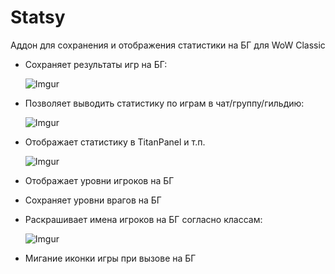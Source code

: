 # Statsy
Аддон для сохранения и отображения статистики на БГ для WoW Classic

* Сохраняет результаты игр на БГ:

  ![Imgur](https://i.imgur.com/H2l8nJc.png)
* Позволяет выводить статистику по играм в чат/группу/гильдию:
  
  ![Imgur](https://imgur.com/l9gq8w5.png)
* Отображает статистику в TitanPanel и т.п.
  
  ![Imgur](https://imgur.com/chcN0cb.png)
* Отображает уровни игроков на БГ
* Сохраняет уровни врагов на БГ
* Раскрашивает имена игроков на БГ согласно классам:
  
  ![Imgur](https://imgur.com/Ten41dV.png)
* Мигание иконки игры при вызове на БГ